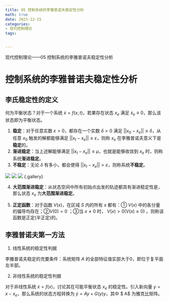 ```yaml
---
title: 05 控制系统的李雅普诺夫稳定性分析
math: true
date: 2023-12-15
categories:
- 现代控制理论
tags:


---
```


现代控制理论——05 控制系统的李雅普诺夫稳定性分析

<!-- more -->

# 控制系统的李雅普诺夫稳定性分析

## 李氏稳定性的定义

何为平衡状态？对于一个系统 $\dot{x}=f(x,t)$，若果存在状态 $x_e$ 满足 $\dot{x}_e\equiv 0$，那么该状态即为平衡状态。

1. **稳定**：对于任意实数 $\varepsilon>0$，都存在一个实数 $\delta>0$ 满足 $||x_0-x_e||\leq\delta$，从任意 $x_0$ 触发的解都能够满足 $||x_t-x_e||\leq\varepsilon$，则称 $x_e$ 在李雅普诺夫意义下是**稳定**的。
2. **渐进稳定**：当上述解能够满足 $||x_t-x_e||\leq\mu$，也就是能够收敛到 $x_e$ 时，则称系统**渐进稳定**。
3. **不稳定**：无论 $\delta$ 有多小，都会使得 $||x_t-x_e||>\varepsilon$，则称系统**不稳定**。

![](https://s1.imagehub.cc/images/2023/12/15/0dfa81a886d2cba99a38d05364f57ecd.png)
![](https://s1.imagehub.cc/images/2023/12/15/8d8829ffb7da9bc162c4e91874a019f9.png)
![](https://s1.imagehub.cc/images/2023/12/15/f84bc555ea80a021158a0f6dab2b292b.png) {.gallery}

4. **大范围渐进稳定**：从状态空间中所有初始点出发的轨迹都具有渐进稳定性是，那么状态 $x_e$ 为**大范围渐进稳定**。

5. **正定函数**：对于函数 $V(x)$，在区域 $S$ 内的所有 $x$ 都有：① $V(x)$ 中的各分量的偏导均存在；②$V(0)=0$ ；③当 $x\neq0$ 时， $V(x)>0 (V(x)\geq0)$ 。则称该函数是正定(半正定)的。

## 李雅普诺夫第一方法

1. 线性系统的稳定性判据

李雅普诺夫稳定的充要条件：系统矩阵 $A$ 的全部特征值实部大于0，即位于复平面左半部。

2. 非线性系统的稳定性判据

对于非线性系统 $\dot{x}=f(x)$，讨论其在可能平衡状态 $x_e$ 的稳定性。引入新向量 $y=x-x_e$，那么系统的状态方程转换为 $\dot{y}=Ay+G(y)y$，其中 $ A$ 为雅克比矩阵。 





























